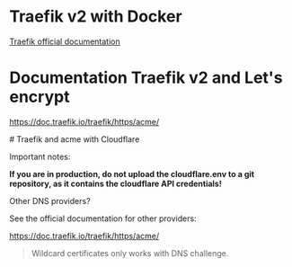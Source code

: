 # Traefik v2 with Docker

[Traefik official documentation](https://doc.traefik.io/traefik/)

# Documentation Traefik v2 and Let's encrypt

https://doc.traefik.io/traefik/https/acme/

# Traefik and acme with Cloudflare

Important notes:

**If you are in production, do not upload the cloudflare.env to a git repository, as it contains the cloudflare API credentials!**

Other DNS providers?

See the official documentation for other providers:

https://doc.traefik.io/traefik/https/acme/

> Wildcard certificates only works with DNS challenge.
